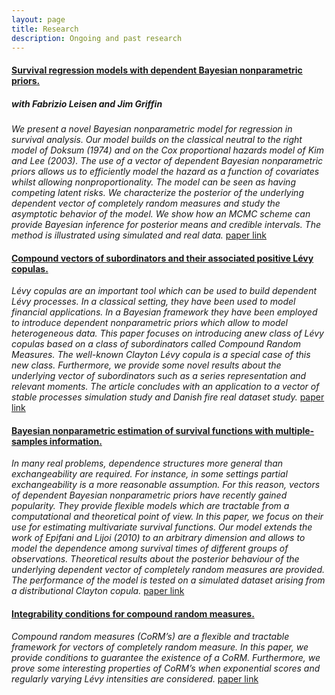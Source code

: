 ```yaml
---
layout: page
title: Research
description: Ongoing and past research
---
```


#### <u>Survival regression models with dependent Bayesian nonparametric priors.</u>
##### with Fabrizio Leisen and Jim Griffin
*We present a novel Bayesian nonparametric model for regression in survival analysis. Our model builds on the classical neutral to the right model of Doksum (1974) and on the Cox proportional hazards model of Kim and Lee (2003). The use of a vector of dependent Bayesian nonparametric priors allows us to efficiently model the hazard as a function of covariates whilst allowing nonproportionality. The model can be seen as having competing latent risks. We characterize the posterior of the underlying dependent vector of completely random measures and study the asymptotic behavior of the model. We show how an MCMC scheme can provide Bayesian inference for posterior means and credible intervals. The method is illustrated using simulated and real data.*
[paper link](https://www.tandfonline.com/doi/abs/10.1080/01621459.2020.1864381?journalCode=uasa20)

#### <u>Compound vectors of subordinators and their associated positive Lévy copulas.</u>
*Lévy copulas are an important tool which can be used to build dependent Lévy processes. In a classical setting, they have been used to model financial applications. In a Bayesian framework they have been employed to introduce dependent nonparametric priors which allow to model heterogeneous data. This paper focuses on introducing anew class of Lévy copulas based on a class of subordinators called Compound Random Measures. The well-known Clayton Lévy copula is a special case of this new class. Furthermore, we provide some novel results about the underlying vector of subordinators such as a series representation and relevant moments.  The article concludes with an application to a vector of stable processes simulation study and Danish fire real dataset study.*
[paper link](https://arxiv.org/pdf/1909.12112.pdf)


#### <u>Bayesian nonparametric estimation of survival functions with multiple-samples information.</u>
*In many real problems, dependence structures more general than exchangeability are required. For instance, in some settings partial exchangeability is a more reasonable assumption. For this reason, vectors of dependent Bayesian nonparametric priors have recently gained popularity. They provide flexible models which are tractable from a computational and theoretical point of view. In this paper, we focus on their use for estimating multivariate survival functions. Our model extends the work of Epifani and Lijoi (2010) to an arbitrary dimension and allows to model the dependence among survival times of different groups of observations. Theoretical results about the posterior behaviour of the underlying dependent vector of completely random measures are provided. The performance of the model is tested on a simulated dataset arising from a distributional Clayton copula.*
[paper link](https://projecteuclid.org/download/pdfview_1/euclid.ejs/1525334453)


#### <u>Integrability conditions for compound random measures.</u>
*Compound random measures (CoRM’s) are a flexible and tractable framework for vectors of completely random measure. In this paper, we provide conditions to guarantee the existence of a CoRM. Furthermore, we prove some interesting properties of CoRM’s when exponential scores and regularly varying Lévy intensities are considered.*
[paper link](https://www.sciencedirect.com/science/article/abs/pii/S0167715217303516)

<!-- Note: this is how to write a comment in HTML. Everything in here won't show up on your webpage.-->

<!--
To increase the size of the title, use fewer # in front of the paper title.
To decrease the size of the title, use more #.
To remove the italics, remove the * before and after the description
To remove the underline from the title, remove the <u> tags (<u> and </u>)
-->
